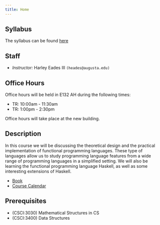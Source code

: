 ```yaml
---
title: Home 
---
```


## Syllabus

The syllabus can be found [here](https://piazza.com/class_profile/syllabus/jzbjw4slcq04xx)

## Staff

+ *Instructor:* Harley Eades III `(heades@augusta.edu)`

## Office Hours

Office hours will be held in E132 AH during the following times:

+ TR: 10:00am - 11:30am
+ TR: 1:00pm - 2:30pm

Office hours will take place at the new building.

## Description

In this course we will be discussing the theoretical design and the
practical implementation of functional programming languages.  These
type of languages allow us to study programming language features from
a wide range of programming languages in a simplified setting.  We
will also be learning the functional programming language Haskell, as
well as some interesting extensions of Haskell.

+ [Book](http://www.cs.nott.ac.uk/~pszgmh/pih.html)
+ [Course Calendar](https://www.google.com/calendar/embed?src=3ekrviscan57vh4raoblif5gbg%40group.calendar.google.com&ctz=America/New_York )

## Prerequisites

+ (CSCI:3030) Mathematical Structures in CS
+ (CSCI:3400) Data Structures
